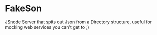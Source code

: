 FakeSon
=======

JSnode Server that spits out Json from a Directory structure, useful for mocking web services you can't get to ;)

